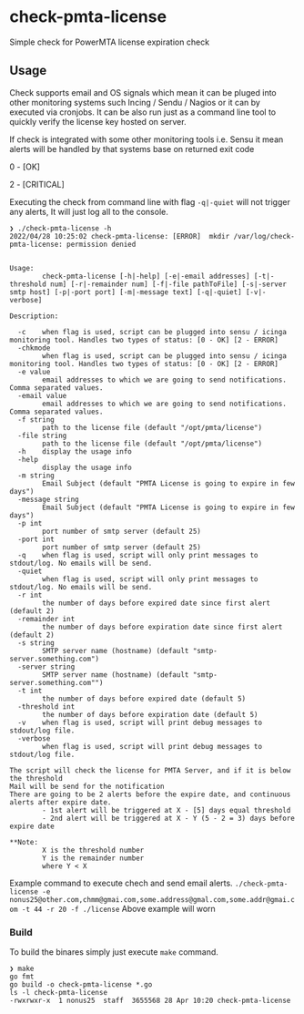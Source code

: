 
# check-pmta-license
Simple check for PowerMTA license expiration check

## Usage

Check supports email and OS signals which mean it can be pluged into other monitoring systems such Incing / Sendu / Nagios or it can by executed via cronjobs. 
It can be also run just as a command line tool to quickly verify the license key hosted on server.

If check is integrated with some other monitoring tools i.e. Sensu it mean alerts will be handled by that systems base on returned exit code

0 - [OK]

2 - [CRITICAL]

Executing the check from command line with flag `-q|-quiet` will not trigger any alerts, It will just log all to the console. 

```shell
❯ ./check-pmta-license -h
2022/04/28 10:25:02 check-pmta-license: [ERROR]  mkdir /var/log/check-pmta-license: permission denied


Usage: 
        check-pmta-license [-h|-help] [-e|-email addresses] [-t|-threshold num] [-r|-remainder num] [-f|-file pathToFile] [-s|-server smtp host] [-p|-port port] [-m|-message text] [-q|-quiet] [-v|-verbose]

Description:

  -c    when flag is used, script can be plugged into sensu / icinga monitoring tool. Handles two types of status: [0 - OK] [2 - ERROR]
  -chkmode
        when flag is used, script can be plugged into sensu / icinga monitoring tool. Handles two types of status: [0 - OK] [2 - ERROR]
  -e value
        email addresses to which we are going to send notifications. Comma separated values.
  -email value
        email addresses to which we are going to send notifications. Comma separated values.
  -f string
        path to the license file (default "/opt/pmta/license")
  -file string
        path to the license file (default "/opt/pmta/license")
  -h    display the usage info
  -help
        display the usage info
  -m string
        Email Subject (default "PMTA License is going to expire in few days")
  -message string
        Email Subject (default "PMTA License is going to expire in few days")
  -p int
        port number of smtp server (default 25)
  -port int
        port number of smtp server (default 25)
  -q    when flag is used, script will only print messages to stdout/log. No emails will be send.
  -quiet
        when flag is used, script will only print messages to stdout/log. No emails will be send.
  -r int
        the number of days before expired date since first alert (default 2)
  -remainder int
        the number of days before expiration date since first alert (default 2)
  -s string
        SMTP server name (hostname) (default "smtp-server.something.com")
  -server string
        SMTP server name (hostname) (default "smtp-server.something.com"")
  -t int
        the number of days before expired date (default 5)
  -threshold int
        the number of days before expiration date (default 5)
  -v    when flag is used, script will print debug messages to stdout/log file.
  -verbose
        when flag is used, script will print debug messages to stdout/log file.

The script will check the license for PMTA Server, and if it is below the threshold
Mail will be send for the notification
There are going to be 2 alerts before the expire date, and continuous alerts after expire date.
        - 1st alert will be triggered at X - [5] days equal threshold
        - 2nd alert will be triggered at X - Y (5 - 2 = 3) days before expire date

**Note: 
        X is the threshold number
        Y is the remainder number
        where Y < X
```

Example command to execute chech and send email alerts.
`./check-pmta-license -e nonus25@other.com,chmm@gmai.com,some.address@gmal.com,some.addr@gmai.com -t 44 -r 20 -f ./license`
Above example will worn 



### Build

To build the binares simply just execute `make` command.

```shell
❯ make
go fmt
go build -o check-pmta-license *.go
ls -l check-pmta-license
-rwxrwxr-x  1 nonus25  staff  3655568 28 Apr 10:20 check-pmta-license
```
